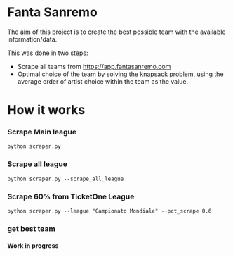 # Fanta Sanremo

The aim of this project is to create the best possible team with the available information/data.

This was done in two steps:

- Scrape all teams from https://app.fantasanremo.com
- Optimal choice of the team by solving the knapsack problem, using the average order of artist choice within the team as the value.

# How it works

### Scrape Main league

```
python scraper.py
```

### Scrape all league

```
python scraper.py --scrape_all_league
```

### Scrape 60% from TicketOne League
```
python scraper.py --league "Campionato Mondiale" --pct_scrape 0.6

```

### get best team
#### Work in progress